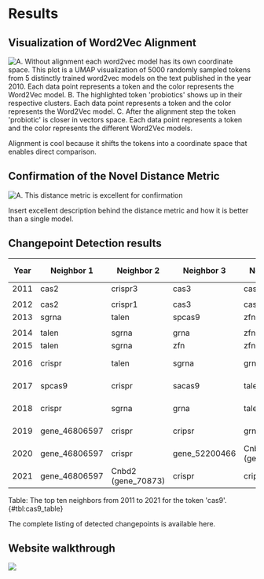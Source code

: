 # Results

## Visualization of Word2Vec Alignment

![
A. Without alignment each word2vec model has its own coordinate space.
This plot is a UMAP visualization of 5000 randomly sampled tokens from 5 distinctly trained word2vec models on the text published in the year 2010.
Each data point represents a token and the color represents the Word2Vec model.
B. The highlighted token 'probiotics' shows up in their respective clusters.
Each data point represents a token and the color represents the Word2Vec model.
C. After the alignment step the token 'probiotic' is closer in vectors space.
Each data point represents a token and the color represents the different Word2Vec models.
](https://raw.githubusercontent.com/danich1/biovectors/2c592b4358f2e9e968d798d36164432370354fd7/figure_generation/output/Figure_1.png)

Alignment is cool because it shifts the tokens into a coordinate space that enables direct comparison.

## Confirmation of the Novel Distance Metric

![
A. This distance metric is excellent for confirmation
](https://raw.githubusercontent.com/danich1/biovectors/2c592b4358f2e9e968d798d36164432370354fd7/figure_generation/output/Figure_2.png)

Insert excellent description behind the distance metric and how it is better than a single model.

## Changepoint Detection results

| Year | Neighbor 1    | Neighbor 2         | Neighbor 3    | Neighbor 4         | Neighbor 5         | Neighbor 6 | Neighbor 7         | Neighbor 8    | Neighbor 9         | Neighbor 10        | 
|------|---------------|--------------------|---------------|--------------------|--------------------|--------------------|--------------------|---------------|--------------------|--------------------| 
| 2011 | cas2          | crispr3            | cas3          | cas1               | cse3               | cas4       | csn1               | crispr1       | csn2               | crispr             | 
|  |    |          |     |         |          | |          |     |         |        | 
| 2012 | cas2          | crispr1            | cas3          | cas1               | cas10              | crispr3    | tracrrna           | crispr        | csn1               | crispr4            | 
| 2013 | sgrna         | talen              | spcas9        | zfns               | grna               | zfn        | dcas9              | nickase       | pcocas9            | crispr             | 
| |    |         |     |        |         |  |         |    |        |      | 
| 2014 | talen         | sgrna              | grna          | zfn                | dcas9              | zfns       | crispr             | rgen          | grnas              | sgrnas             | 
| 2015 | talen         | sgrna              | zfn           | zfns               | grna               | crispr     | spcas9             | dcas9         | cas9n              | sgrnas             | 
| 2016 | crispr        | talen              | sgrna         | grna               | zfn                | cripsr     | sacas9             | spcas9        | zfns               | Cnbd2 (gene_70873) | 
| 2017 | spcas9        | crispr             | sacas9        | talen              | sgrna              | grna       | Cnbd2 (gene_70873) | gene_46806597 | cas9n              | cripsr             | 
| 2018 | crispr        | sgrna              | grna          | talen              | gene_46806597      | cripsr     | spcas9             | cas9n         | Cnbd2 (gene_70873) | zfn                | 
| 2019 | gene_46806597 | crispr             | cripsr        | grna               | Cnbd2 (gene_70873) | cas9n      | sgrna              | zfn           | talen              | sacas9             | 
| 2020 | gene_46806597 | crispr             | gene_52200466 | Cnbd2 (gene_70873) | grna               | cripsr     | zfn                | sgrna         | cas-9              | talen              | 
| 2021 | gene_46806597 | Cnbd2 (gene_70873) | crispr        | cripsr             | cas-9              | cas9n      | gene_52200466      | grna          | spcas9             | cas9-              | 

Table: The top ten neighbors from 2011 to 2021 for the token 'cas9'. {#tbl:cas9_table}

The complete listing of detected changepoints is available here.

## Website walkthrough

![
]()

